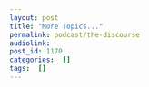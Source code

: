 ```yaml
---
layout: post
title: "More Topics..."
permalink: podcast/the-discourse
audiolink: 
post_id: 1170
categories:  []
tags:  []
---
```


